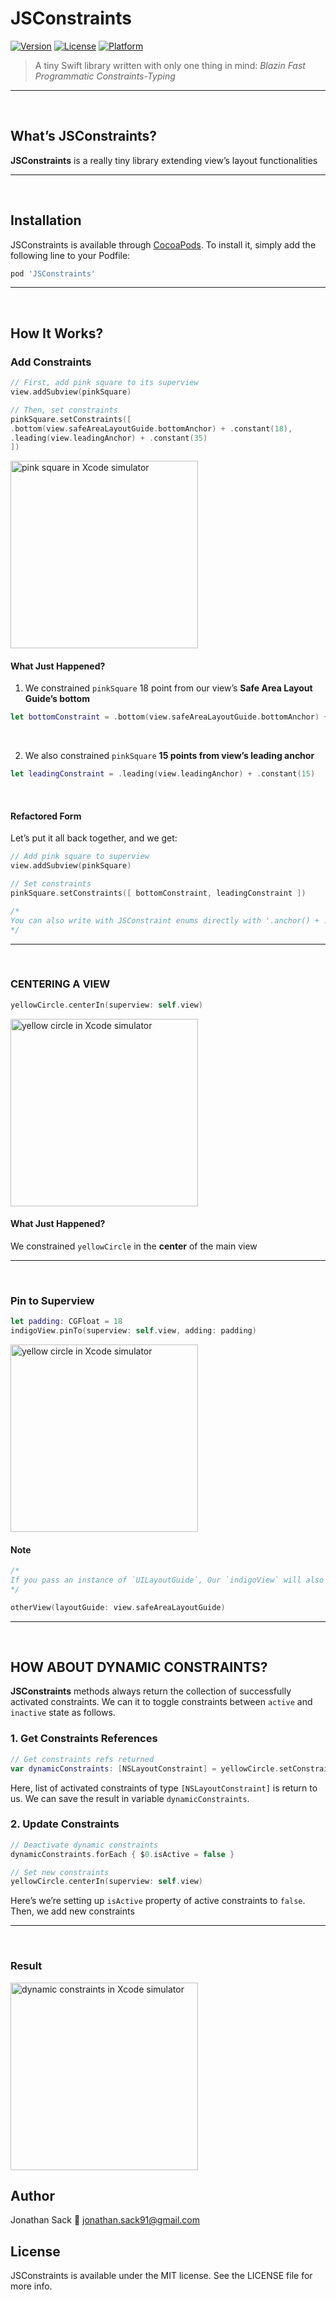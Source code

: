 # JSConstraints

[![Version](https://img.shields.io/cocoapods/v/JSConstraints.svg?style=flat)](https://cocoapods.org/pods/JSConstraints)
[![License](https://img.shields.io/cocoapods/l/JSConstraints.svg?style=flat)](https://cocoapods.org/pods/JSConstraints)
[![Platform](https://img.shields.io/cocoapods/p/JSConstraints.svg?style=flat)](https://cocoapods.org/pods/JSConstraints)

> A tiny Swift library written with only one thing in mind: *Blazin Fast Programmatic Constraints-Typing*
- - - -
<br>

## What’s JSConstraints?
**JSConstraints** is a really tiny library extending view’s layout functionalities
- - - -
<br>

## Installation
JSConstraints is available through [CocoaPods](https://cocoapods.org). To install
it, simply add the following line to your Podfile:

```ruby
pod 'JSConstraints'
```
- - - -
<br>

## How It Works?

### Add Constraints
```swift
// First, add pink square to its superview
view.addSubview(pinkSquare)

// Then, set constraints
pinkSquare.setConstraints([
.bottom(view.safeAreaLayoutGuide.bottomAnchor) + .constant(18),
.leading(view.leadingAnchor) + .constant(35)
])
```
<img src="JSConstraints/Demo/pink_square_image.png" alt="pink square in Xcode simulator" width="300">
<br>

#### What Just Happened?
1. We constrained `pinkSquare` 18 point from our view’s **Safe Area Layout Guide’s bottom**
```swift
let bottomConstraint = .bottom(view.safeAreaLayoutGuide.bottomAnchor) + .constant(18)
```
<br>

2. We also constrained `pinkSquare` **15 points from view’s leading anchor**
```swift
let leadingConstraint = .leading(view.leadingAnchor) + .constant(15)
```
<br>

#### Refactored Form
Let’s put it all back together, and we get:
```swift
// Add pink square to superview
view.addSubview(pinkSquare)

// Set constraints
pinkSquare.setConstraints([ bottomConstraint, leadingConstraint ])

/*
You can also write with JSConstraint enums directly with '.anchor() + .constant()' format
*/
```
- - - -
<br>

### CENTERING A VIEW
```swift
yellowCircle.centerIn(superview: self.view)
```
<img src="JSConstraints/Demo/yellow_circle_image.png" alt="yellow circle in Xcode simulator" width="300">
<br>

#### What Just Happened?
We constrained `yellowCircle` in the **center** of the main view
- - - -
<br>


### Pin to Superview
```swift
let padding: CGFloat = 18
indigoView.pinTo(superview: self.view, adding: padding)
```  
<img src="JSConstraints/Demo/indigo_view_image.png" alt="yellow circle in Xcode simulator" width="300">
<br>

#### Note
```swift
/*
If you pass an instance of `UILayoutGuide`, Our `indigoView` will also be inserted automatically to `superview`
*/

otherView(layoutGuide: view.safeAreaLayoutGuide)
```
- - - -
<br>


## HOW ABOUT DYNAMIC CONSTRAINTS?
**JSConstraints** methods always return the collection of successfully activated constraints. We can it to toggle constraints between `active` and `inactive` state as follows.

### 1. Get Constraints References
```swift
// Get constraints refs returned
var dynamicConstraints: [NSLayoutConstraint] = yellowCircle.setConstraints([ .bottom(blueRectangle.topAnchor) ])
```
Here, list of activated constraints of type `[NSLayoutConstraint]` is return to us. We can save the result in variable `dynamicConstraints`.
<br>

### 2. Update Constraints
```swift
// Deactivate dynamic constraints
dynamicConstraints.forEach { $0.isActive = false }

// Set new constraints
yellowCircle.centerIn(superview: self.view)
```
Here’s we’re setting up `isActive` property of active constraints to `false`. Then, we add new constraints
- - - -
<br>

### Result
<img src="JSConstraints/Demo/dynamic_constraints.gif" alt="dynamic constraints in Xcode simulator" width="300">
<br>

## Author
Jonathan Sack
📨  jonathan.sack91@gmail.com
<br>

## License
JSConstraints is available under the MIT license. See the LICENSE file for more info.
